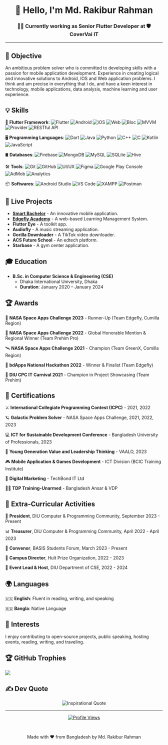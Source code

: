 <h1 align="center">👋 Hello, I'm Md. Rakibur Rahman </h1>
<h3 align="center">👨‍💻 Currently working as Senior Flutter Developer at 🛡️ CoverVai IT</h3>




---

## 🎯 Objective
An ambitious problem solver who is committed to developing skills with a passion for mobile application development. Experience in creating logical and innovative solutions to Android, IOS and Web application problems. I think and am precise in everything that I do, and have a keen interest in technology, mobile applications, data analysis, machine learning and user experience.

## 💡 Skills
🧩 **Flutter Framework**:  ![Flutter](https://img.shields.io/badge/Flutter-%2302569B.svg?style=flat&logo=Flutter&logoColor=white) ![Android](https://img.shields.io/badge/Android-%233DDC84.svg?style=flat&logo=Android&logoColor=white) ![iOS](https://img.shields.io/badge/iOS-%23000000.svg?style=flat&logo=Apple&logoColor=white) ![Web](https://img.shields.io/badge/Web-%23239120.svg?style=flat&logo=HTML5&logoColor=white) ![Bloc](https://img.shields.io/badge/Bloc-%2325A0C5.svg?style=flat&logo=Dart&logoColor=white) ![MVVM](https://img.shields.io/badge/MVVM-%2300C4CC.svg?style=flat&logo=architecture&logoColor=white) ![Provider](https://img.shields.io/badge/Provider-%23FF5722.svg?style=flat&logo=flutter&logoColor=white) ![RESTful API](https://img.shields.io/badge/RESTful%20API-%2300D7FF.svg?style=flat&logo=api&logoColor=white)

🖥️ **Programming Languages**: ![Dart](https://img.shields.io/badge/Dart-%230175C2.svg?style=flat&logo=Dart&logoColor=white) ![Java](https://img.shields.io/badge/Java-%23ED8B00.svg?style=flat&logo=Java&logoColor=white) ![Python](https://img.shields.io/badge/Python-%233776AB.svg?style=flat&logo=Python&logoColor=white) ![C++](https://img.shields.io/badge/C++-%2300599C.svg?style=flat&logo=C%2B%2B&logoColor=white) ![C](https://img.shields.io/badge/C-%23A8B9CC.svg?style=flat&logo=C&logoColor=white) ![Kotlin](https://img.shields.io/badge/Kotlin-%237F52FF.svg?style=flat&logo=Kotlin&logoColor=white) ![JavaScript](https://img.shields.io/badge/JavaScript-%23F7DF1E.svg?style=flat&logo=JavaScript&logoColor=black) 

🛢️ **Databases**: ![Firebase](https://img.shields.io/badge/Firebase-%23FFCA28.svg?style=flat&logo=Firebase&logoColor=white) ![MongoDB](https://img.shields.io/badge/MongoDB-%2347A248.svg?style=flat&logo=MongoDB&logoColor=white) ![MySQL](https://img.shields.io/badge/MySQL-%234479A1.svg?style=flat&logo=MySQL&logoColor=white) ![SQLite](https://img.shields.io/badge/SQLite-%23003B57.svg?style=flat&logo=SQLite&logoColor=white) ![Hive](https://img.shields.io/badge/Hive-%23FFA000.svg?style=flat&logo=Hive&logoColor=white)

🛠️ **Tools**: ![Git](https://img.shields.io/badge/Git-%23F05032.svg?style=flat&logo=Git&logoColor=white) ![GitHub](https://img.shields.io/badge/GitHub-%23181717.svg?style=flat&logo=GitHub&logoColor=white) ![UI/UX](https://img.shields.io/badge/UI%2FUX-%23FF6F00.svg?style=flat) ![Figma](https://img.shields.io/badge/Figma-%23F24E1E.svg?style=flat&logo=Figma&logoColor=white) ![Google Play Console](https://img.shields.io/badge/Google%20Play%20Console-%234285F4.svg?style=flat&logo=Google-Play&logoColor=white) ![AdMob](https://img.shields.io/badge/AdMob-%23EA4335.svg?style=flat&logo=Google-AdMob&logoColor=white) ![Analytics](https://img.shields.io/badge/Analytics-%234285F4.svg?style=flat&logo=Google-Analytics&logoColor=white)

📦 **Softwares**: ![Android Studio](https://img.shields.io/badge/Android%20Studio-%233DDC84.svg?style=flat&logo=Android-Studio&logoColor=white) ![VS Code](https://img.shields.io/badge/VS%20Code-%23007ACC.svg?style=flat&logo=Visual-Studio-Code&logoColor=white) ![XAMPP](https://img.shields.io/badge/XAMPP-%23FB7A24.svg?style=flat&logo=XAMPP&logoColor=white) ![Postman](https://img.shields.io/badge/Postman-%23FF6C37.svg?style=flat&logo=Postman&logoColor=white) 



## 📱 Live Projects

- **[Smart Bachelor](https://play.google.com/store/apps/details?id=com.edgeflydev.smartbachelor)** - An innovative mobile application.
- **[Edgefly Academy](https://edgeflyacademy.com/)** - A web-based Learning Management System.
- **Flutter Eye** - A toolkit app.
- **Audiofly** - A music streaming application.
- **Gorilla Downloader** - A TikTok video downloader.
- **ACS Future School** - An edtech platform.
- **Starbase** - A gym center application.

## 🎓 Education

- **B.Sc. in Computer Science & Engineering (CSE)**
  - Dhaka International University, Dhaka
  - **Duration**: January 2020 – January 2024

## 🏆 Awards

🚀 **NASA Space Apps Challenge 2023** - Runner-Up (Team Edgefly, Cumilla Region)

🌠 **NASA Space Apps Challenge 2022** - Global Honorable Mention & Regional Winner (Team Prehim Pro)

🛰️ **NASA Space Apps Challenge 2021** - Champion (Team GreenX, Comilla Region)

🤖 **bdApps National Hackathon 2022** - Winner & Finalist (Team Edgefly)

🎉 **DIU CPC IT Carnival 2021** - Champion in Project Showcasing (Team Prehim)

## 📜 Certifications

⚔️ **International Collegiate Programming Contest (ICPC)** - 2021, 2022

🪐 **Galactic Problem Solver** - NASA Space Apps Challenge, 2021, 2022, 2023

💻 **ICT for Sustainable Development Conference** - Bangladesh University of Professionals, 2023

🌱 **Young Generation Value and Leadership Thinking** - VAALO, 2023

🎮 **Mobile Application & Games Development** - ICT Division (BCIC Training Institute)

📣 **Digital Marketing** - TechBond IT Ltd

👮‍♂️ **TDP Training-Unarmed** - Bangladesh Ansar & VDP


## 🏅 Extra-Curricular Activities

👑 **President**, DIU Computer & Programming Community, September 2023 - Present

📊 **Treasurer**, DIU Computer & Programming Community, April 2022 - April 2023

🤝 **Convenor**, BASIS Students Forum, March 2023 - Present

🏫 **Campus Director**, Hult Prize Organization, 2022 - 2023

🎤 **Event Lead & Host**, DIU Department of CSE, 2022 - 2024

## 🌍 Languages

🇺🇸 **English**: Fluent in reading, writing, and speaking

🇧🇩 **Bangla**: Native Language

## 🎯 Interests

I enjoy contributing to open-source projects, public speaking, hosting events, reading, writing, and traveling.

## 🏆 GitHub Trophies
![](https://github-profile-trophy.vercel.app/?username=rakibur557&theme=radical&no-frame=false&no-bg=true&margin-w=4)

## ✍️ Dev Quote
<p align="center">
  <img src="https://quotes-github-readme.vercel.app/api?type=horizontal&theme=radical" alt="Inspirational Quote"/>
</p>

---
<p align="center">
  <a href="https://visitcount.itsvg.in">
    <img src="https://visitcount.itsvg.in/api?id=rakibur557&label=Profile%20Views&color=6&pretty=true" alt="Profile Views" />
  </a>
</p>
<br>
<p align="center"> 
  Made with ❤️ from Bangladesh by Md. Rakibur Rahman
</p>





